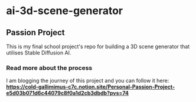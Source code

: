 # ai-3d-scene-generator

## Passion Project

This is my final school project's repo for building a 3D scene generator that utilises Stable Diffusion AI. 



### Read more about the process

I am blogging the journey of this project and you can follow it here: **https://cold-gallimimus-c7c.notion.site/Personal-Passion-Project-e5d03b071d6c44079c8f0a1d2cb3dbdb?pvs=74**
